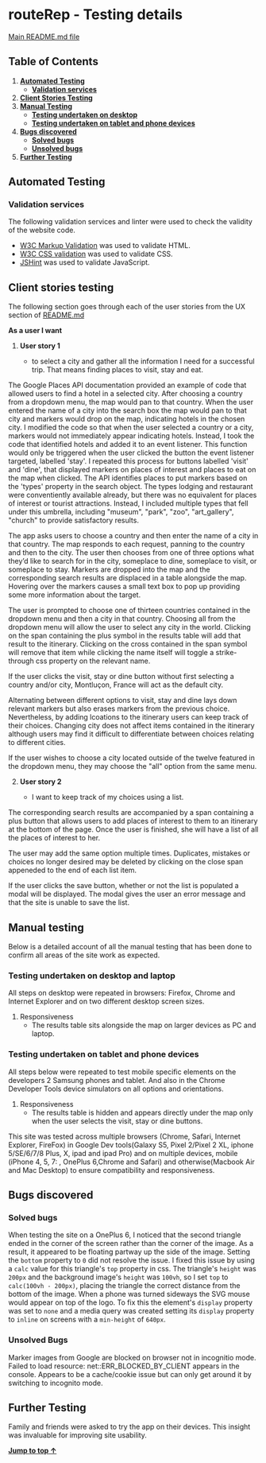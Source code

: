 # routeRep - Testing details

[Main README.md file](README.md)

## Table of Contents

1. [**Automated Testing**](#automated-testing)
    - [**Validation services**](#validation-services)
2. [**Client Stories Testing**](#client-stories-testing)
3. [**Manual Testing**](#manual-testing)
    - [**Testing undertaken on desktop**](#testing-undertaken-on-desktop)
    - [**Testing undertaken on tablet and phone devices**](#testing-undertaken-on-tablet-and-phone-devices)
4. [**Bugs discovered**](#bugs-discovered)
    - [**Solved bugs**](#solved-bugs)
    - [**Unsolved bugs**](#unsolved-bugs)
5. [**Further Testing**](#further-testing)

## Automated Testing

### Validation services
The following validation services and linter were used to check the validity of the website code.
- [W3C Markup Validation]( https://validator.w3.org/) was used to validate HTML.
- [W3C CSS validation](https://jigsaw.w3.org/css-validator/) was used to validate CSS.
- [JSHint](https://jshint.com/) was used to validate JavaScript.


## Client stories testing

The following section goes through each of the user stories from the UX section of [README.md](README.md)

**As a user I want**

1. **User story 1**

    - to select a city and gather all the information I need for a successful trip. That means finding places to visit, stay and eat.
    
The Google Places API documentation provided an example of code that allowed users to find a hotel in a selected city. After choosing a country from a dropdown menu, the map would pan to that country. When the user entered the name of a city into the search box the map would pan to that city and markers would drop on the map, indicating hotels in the chosen city.
I modified the code so that when the user selected a country or a city, markers would not immediately appear indicating hotels. Instead, I took the code that identified hotels and added it to an event listener. This function would only be triggered when the user clicked the button the event listener targeted, labelled 'stay'. I repeated this process for buttons labelled 'visit' and 'dine', that
displayed markers on places of interest and places to eat on the map when clicked. The API identifies places to put markers based on the 'types' property in the search object. The types lodging and restaurant were conventiently available already, but there was no equivalent for places of interest or tourist attractions. Instead, I included multiple types that fell under this umbrella, including 
"museum", "park", "zoo", "art_gallery", "church" to provide satisfactory results.
 
 The app asks users to choose a country and then enter the name of a city in that country. The map responds to each request, panning to the country and then to the city. The user then chooses from one of three options what they’d like to search for in the city, someplace to dine, someplace to visit, or someplace to stay. Markers are dropped into the map and the corresponding search results are displaced in a table alongside the map. Hovering over the markers causes a small text box to pop up providing some more information about the target. 
 
The user is prompted to choose one of thirteen countries contained in the dropdown menu and then a city in that country. Choosing all from the dropdown menu will allow the user to select any city in the world. 
Clicking on the span containing the plus symbol in the results table will add that result to the itinerary. Clicking on the cross contained in the span symbol will remove that item while clicking the name itself will toggle a strike-through css property on the relevant name.

If the user clicks the visit, stay or dine button without first selecting a country and/or city, Montluçon, France will act as the default city.

Alternating between different options to visit, stay and dine lays down relevant markers but also erases markers from the previous choice. Nevertheless, by adding lcoations to the itinerary users can keep track of their choices.
Changing city does not affect items contained in the itinerary although users may find it difficult to differentiate between choices relating to different cities. 

If the user wishes to choose a city located outside of the twelve featured in the dropdown menu, they may choose the "all" option from the same menu.

2. **User story 2**

    -  I want to keep track of my choices using a list.
    
The corresponding search results are accompanied by a span containing a plus button that allows users to add places of interest to them to an itinerary at the bottom of the page. Once the user is finished, she will have a list of all the places of interest to her. 

The user may add the same option multiple times. Duplicates, mistakes or choices no longer desired may be deleted by clicking on the close span appeneded to the end of each list item.

If the user clicks the save button, whether or not the list is populated a modal will be displayed. The modal gives the user an error message and that the site is unable to save the list.

## Manual testing
Below is a detailed account of all the manual testing that has been done to confirm all areas of the site work as expected. 

### Testing undertaken on desktop and laptop

All steps on desktop were repeated in browsers: Firefox, Chrome and Internet Explorer and on two different desktop screen sizes.

1. Responsiveness
    - The results table sits alongside the map on larger devices as PC and laptop. 

### Testing undertaken on tablet and phone devices
All steps below were repeated to test mobile specific elements on the developers 2 Samsung phones and tablet. 
And also in the Chrome Developer Tools device simulators on all options and orientations.

1. Responsiveness
    - The results table is hidden and appears directly under the map only when the user selects the visit, stay or dine buttons.

This site was tested across multiple browsers (Chrome, Safari, Internet Explorer, FireFox) in Google Dev tools(Galaxy S5, Pixel 2/Pixel 2 XL, iphone 5/SE/6/7/8 Plus, X, ipad and ipad Pro) and on multiple devices, mobile (iPhone 4, 5, 7: , OnePlus 6,Chrome and Safari) and otherwise(Macbook Air and Mac Desktop) to ensure compatibility and responsiveness.

## Bugs discovered

### Solved bugs

When testing the site on a OnePlus 6, I noticed that the second triangle ended in the corner of the screen rather than the corner of the image. As a result, it appeared to be floating partway up the side of the image. Setting the ```bottom``` property to ```0``` did not resolve the issue.
I fixed this issue by using a ```calc``` value for this triangle's ```top``` property in css. The triangle's ```height``` was ```200px``` and the background image's ```height``` was ```100vh```, so I set ```top``` to ```calc(100vh - 200px)```, placing the triangle the correct distance from the bottom of the image. 
When a phone was turned sideways the SVG mouse would appear on top of the logo. To fix this the element's ```display``` property was set to ```none``` and a media query was created setting its ```display``` property to ```inline``` on screens with a ```min-height``` of ```640px```.

### Unsolved Bugs

Marker images from Google are blocked on browser not in incognitio mode. Failed to load resource: net::ERR_BLOCKED_BY_CLIENT appears in the console. Appears to be a cache/cookie issue but can only get around it by switching to incognito mode.

## Further Testing

Family and friends were asked to try the app on their devices. This insight was invaluable for improving site usability. 

[**Jump to top &uarr;**](#table-of-contents)
